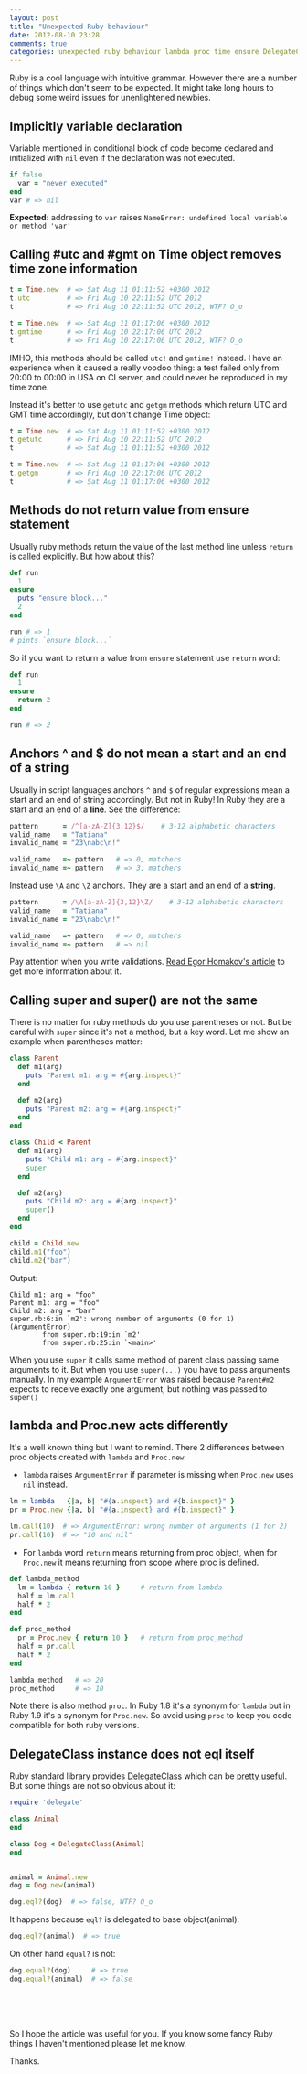 ```yaml
---
layout: post
title: "Unexpected Ruby behaviour"
date: 2012-08-10 23:28
comments: true
categories: unexpected ruby behaviour lambda proc time ensure DelegateClass ensure
---
```



Ruby is a cool language with intuitive grammar. However there are a number of things which don't seem to be expected.
It might take long hours to debug some weird issues for unenlightened newbies.


<!--more-->


## Implicitly variable declaration

Variable mentioned in conditional block of code become declared and initialized with `nil` even if the declaration was not executed.

```ruby
if false
  var = "never executed"
end
var # => nil
```

**Expected:** addressing to `var` raises `NameError: undefined local variable or method 'var'`

## Calling #utc and #gmt on Time object removes time zone information

```ruby
t = Time.new  # => Sat Aug 11 01:11:52 +0300 2012
t.utc         # => Fri Aug 10 22:11:52 UTC 2012
t             # => Fri Aug 10 22:11:52 UTC 2012, WTF? O_o

t = Time.new  # => Sat Aug 11 01:17:06 +0300 2012
t.gmtime      # => Fri Aug 10 22:17:06 UTC 2012
t             # => Fri Aug 10 22:17:06 UTC 2012, WTF? O_o
```

IMHO, this methods should be called `utc!` and `gmtime!` instead.
I have an experience when it caused a really voodoo thing: a test failed only from 20:00 to 00:00
in USA on CI server, and could never be reproduced in my time zone.

Instead it's better to use `getutc` and `getgm` methods which return UTC and GMT time accordingly,
but don't change Time object:

```ruby
t = Time.new  # => Sat Aug 11 01:11:52 +0300 2012
t.getutc      # => Fri Aug 10 22:11:52 UTC 2012
t             # => Sat Aug 11 01:11:52 +0300 2012

t = Time.new  # => Sat Aug 11 01:17:06 +0300 2012
t.getgm       # => Fri Aug 10 22:17:06 UTC 2012
t             # => Sat Aug 11 01:17:06 +0300 2012
```



## Methods do not return value from ensure statement

Usually ruby methods return the value of the last method line unless `return` is called explicitly.
But how about this?


```ruby
def run
  1
ensure
  puts "ensure block..."
  2
end

run # => 1
# pints `ensure block...`
```


So if you want to return a value from `ensure` statement use `return` word:

```ruby
def run
  1
ensure
  return 2
end

run # => 2
```

## Anchors ^ and $ do not mean a start and an end of a string

Usually in script languages anchors `^` and `$` of regular expressions mean a start and an end of string accordingly.
But not in Ruby! In Ruby they are a start and an end of a **line**.
See the difference:

```ruby
pattern      = /^[a-zA-Z]{3,12}$/    # 3-12 alphabetic characters
valid_name   = "Tatiana"
invalid_name = "23\nabc\n!"

valid_name   =~ pattern   # => 0, matchers
invalid_name =~ pattern   # => 3, matchers
```

Instead use `\A` and `\Z` anchors. They are a start and an end of a **string**.

```ruby
pattern      = /\A[a-zA-Z]{3,12}\Z/    # 3-12 alphabetic characters
valid_name   = "Tatiana"
invalid_name = "23\nabc\n!"

valid_name   =~ pattern   # => 0, matchers
invalid_name =~ pattern   # => nil
```

Pay attention when you write validations.
[Read Egor Homakov's article](http://homakov.blogspot.com/2012/05/saferweb-injects-in-various-ruby.html)
to get more information about it.


## Calling super and super() are not the same

There is no matter for ruby methods do you use parentheses or not. But be careful with `super`
since it's not a method, but a key word.
Let me show an example when parentheses matter:

```ruby
class Parent
  def m1(arg)
    puts "Parent m1: arg = #{arg.inspect}"
  end

  def m2(arg)
    puts "Parent m2: arg = #{arg.inspect}"
  end
end

class Child < Parent
  def m1(arg)
    puts "Child m1: arg = #{arg.inspect}"
    super
  end

  def m2(arg)
    puts "Child m2: arg = #{arg.inspect}"
    super()
  end
end

child = Child.new
child.m1("foo")
child.m2("bar")
```

Output:

    Child m1: arg = "foo"
    Parent m1: arg = "foo"
    Child m2: arg = "bar"
    super.rb:6:in `m2': wrong number of arguments (0 for 1) (ArgumentError)
            from super.rb:19:in `m2'
            from super.rb:25:in `<main>'

When you use `super` it calls same method of parent class passing same arguments to it.
But when you use `super(...)` you have to pass arguments manually. In my example `ArgumentError`
was raised because `Parent#m2` expects to receive exactly one argument, but nothing was passed to `super()`

## lambda and Proc.new acts differently

It's a well known thing but I want to remind.
There 2 differences between proc objects created with `lambda` and `Proc.new`:

* `lambda` raises `ArgumentError` if parameter is missing when `Proc.new` uses `nil` instead.

```ruby
lm = lambda   {|a, b| "#{a.inspect} and #{b.inspect}" }
pr = Proc.new {|a, b| "#{a.inspect} and #{b.inspect}" }

lm.call(10)  # => ArgumentError: wrong number of arguments (1 for 2)
pr.call(10)  # => "10 and nil"
```

* For `lambda` word `return` means returning from proc object, when for `Proc.new` it means returning from scope where proc is defined.

```ruby
def lambda_method
  lm = lambda { return 10 }     # return from lambda
  half = lm.call
  half * 2
end

def proc_method
  pr = Proc.new { return 10 }   # return from proc_method
  half = pr.call
  half * 2
end

lambda_method   # => 20
proc_method     # => 10
```

Note there is also method `proc`. In Ruby 1.8 it's a synonym for `lambda`
but in Ruby 1.9 it's a synonym for `Proc.new`. So avoid using `proc` to keep you code compatible
for both ruby versions.


## DelegateClass instance does not eql itself

Ruby standard library provides [DelegateClass](http://www.ruby-doc.org/stdlib-1.9.3/libdoc/delegate/rdoc/Object.html)
which can be [pretty useful](http://pivotallabs.com/users/jdean/blog/articles/1138-delegateclass-rocks-my-world).
But some things are not so obvious about it:

```ruby
require 'delegate'

class Animal
end

class Dog < DelegateClass(Animal)
end


animal = Animal.new
dog = Dog.new(animal)

dog.eql?(dog)  # => false, WTF? O_o
```

It happens because `eql?` is delegated to base object(animal):

```ruby
dog.eql?(animal)  # => true
```

On other hand `equal?` is not:

```ruby
dog.equal?(dog)     # => true
dog.equal?(animal)  # => false
```

<br />
<br />
<br />

So I hope the article was useful for you.
If you know some fancy Ruby things I haven't mentioned please let me know.

Thanks.
